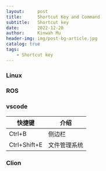 ```yaml
---
layout:     post
title:      Shortcut Key and Command
subtitle:   Shortcut key
date:       2022-12-20
author:     Kinwah Mu
header-img: img/post-bg-article.jpg
catalog: true
tags:
    - Shortcut key
---
```


### Linux

### ROS

### vscode
快捷键 | 介绍
--- | ---
Ctrl+B | 侧边栏
Ctrl+Shift+E | 文件管理系统

### Clion